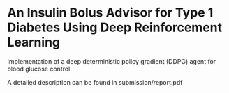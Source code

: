 # An Insulin Bolus Advisor for Type 1 Diabetes Using Deep Reinforcement Learning

Implementation of a deep deterministic policy gradient (DDPG) agent for blood glucose control.

A detailed description can be found in submission/report.pdf
